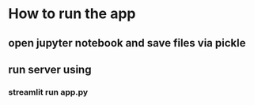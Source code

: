 # How to run the app
## open jupyter notebook and save files via pickle

## run server using 
### streamlit run app.py

